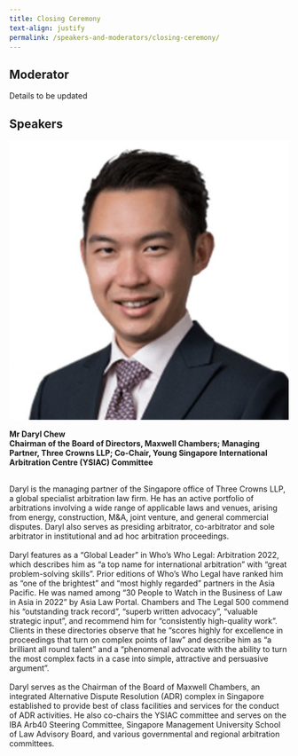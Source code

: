 ```yaml
---
title: Closing Ceremony
text-align: justify
permalink: /speakers-and-moderators/closing-ceremony/
---
```

<style> 
.content img {
  max-width: 200px;
  margin-left: 0;
}
</style>

## Moderator

Details to be updated

## Speakers

<div class="sgds-container">
  <div class="row is-desktop">
    <div class="col is-10-mobile is-10-tablet is-3-desktop is-3-widescreen is-3-fullhd">
    <img src="/images/speakers-closing remarks-Daryl Chew3.jpg" alt="Photo of Mr Daryl Chew"> 
    </div>
    <div class="col">
    <p>
    <b>Mr Daryl Chew <br>
    Chairman of the Board of Directors, Maxwell Chambers; Managing Partner, Three Crowns LLP; Co-Chair, Young Singapore International Arbitration Centre (YSIAC) Committee <br> <br> </b>
      
Daryl is the managing partner of the Singapore office of Three Crowns LLP, a global specialist arbitration law firm. He has an active portfolio of arbitrations involving a wide range of applicable laws and venues, arising from energy, construction, M&A, joint venture, and general commercial disputes. Daryl also serves as presiding arbitrator, co-arbitrator and sole arbitrator in institutional and ad hoc arbitration proceedings.<br><br>
      Daryl features as a “Global Leader” in Who’s Who Legal: Arbitration 2022, which describes him as “a top name for international arbitration” with “great problem-solving skills”. Prior editions of Who’s Who Legal have ranked him as “one of the brightest” and “most highly regarded” partners in the Asia Pacific. He was named among “30 People to Watch in the Business of Law in Asia in 2022” by Asia Law Portal. Chambers and The Legal 500 commend his “outstanding track record”, “superb written advocacy”, “valuable strategic input”, and recommend him for “consistently high-quality work”. Clients in these directories observe that he “scores highly for excellence in proceedings that turn on complex points of law” and describe him as “a brilliant all round talent” and a “phenomenal advocate with the ability to turn the most complex facts in a case into simple, attractive and persuasive argument”.<br><br>
      Daryl serves as the Chairman of the Board of Maxwell Chambers, an integrated Alternative Dispute Resolution (ADR) complex in Singapore established to provide best of class facilities and services for the conduct of ADR activities. He also co-chairs the YSIAC committee and serves on the IBA Arb40 Steering Committee, Singapore Management University School of Law Advisory Board, and various governmental and regional arbitration committees.

